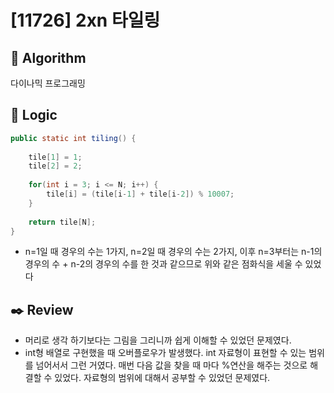 # [11726] 2xn 타일링

## :pushpin: **Algorithm**

다이나믹 프로그래밍 

## :round_pushpin: **Logic**

```java
public static int tiling() {
    
    tile[1] = 1;
    tile[2] = 2;
    
    for(int i = 3; i <= N; i++) {
        tile[i] = (tile[i-1] + tile[i-2]) % 10007;
    }
    
    return tile[N];
}
```
- n=1일 때 경우의 수는 1가지, n=2일 때 경우의 수는 2가지, 이후 n=3부터는 n-1의 경우의 수 + n-2의 경우의 수를 한 것과 같으므로 위와 같은 점화식을 세울 수 있었다 

## :black_nib: **Review**

- 머리로 생각 하기보다는 그림을 그리니까 쉽게 이해할 수 있었던 문제였다. 
- int형 배열로 구현했을 때 오버플로우가 발생했다. int 자료형이 표현할 수 있는 범위를 넘어서서 그런 거였다. 매번 다음 값을 찾을 때 마다 %연산을 해주는 것으로 해결할 수 있었다. 자료형의 범위에 대해서 공부할 수 있었던 문제였다.
